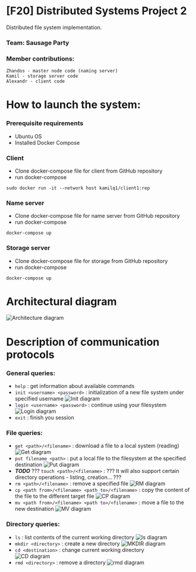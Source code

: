 # [F20] Distributed Systems Project 2
Distributed file system implementation.
### Team: Sausage Party
### Member contributions: 
    Zhandos - master node code (naming server)
    Kamil - storage server сode 
    Alexandr - client code

# How to launch the system:
### Prerequisite requirements
* Ubuntu OS
* Installed Docker Compose

### Client
* Clone docker-compose file for client from GitHub repository
* run docker-compose 
```
sudo docker run -it --network host kamilq1/client1:rep
```
### Name server
* Clone docker-compose file for name server from GitHub repository
* run docker-compose 
```
docker-compose up
```
### Storage server
* Clone docker-compose file for storage from GitHub repository
* run docker-compose 
```
docker-compose up
```
# Architectural diagram
![Architecture diagram](https://i.ibb.co/m4SrnHb/123456.png)

# Description of communication protocols
### General queries:  
* ```help```                                                      : get information about available commands
* ```init <username> <password>```                                : initialization of a new file system under specified username
![Init diagram](https://i.ibb.co/X4Fn456/INIT.png)
* ```login <username> <password>```                               : continue using your filesystem
![Login diagram](https://i.ibb.co/28Wnvmm/login.png)
* ```exit```                                                      : finish you session

### File queries:
* ```get <path>/<filename>```                                     : download a file to a local system (reading)
![Get diagram](https://i.ibb.co/vV7Wphj/get.png)
* ```put filename <path>```                                       : put a local file to the filesystem at the specified destination
![Put diagram](https://i.ibb.co/SBMhcnP/put.png)
* ***TODO*** ??? ```touch <path>/<filename>```                               : ??? It will also support certain directory operations - listing, creation... ???
* ```rm <path>/<filename>```                                      : remove a specified file
![RM diagram](https://i.ibb.co/QHnQYp7/rm.png)
* ```cp <path from>/<filename> <path to>/<filename>```            : copy the content of the file to the different target file
![CP diagram](https://i.ibb.co/thPST39/cp.png)
* ```mv <path from>/<filename> <path to>/<filename>```            : move a file to the new destination
![MV diagram](https://i.ibb.co/VWvs88S/mv.png)

### Directory queries:
* ```ls```                                                        : list contents of the current working directory
![ls diagram](https://i.ibb.co/ssfRXKH/ls.png)
* ```mkdir <directory>```                                         : create a new directory
![MKDIR diagram](https://i.ibb.co/tKbL5QT/mkdir.png)
* ```cd <destination>```                                          : change current working directory  
![CD diagram](https://i.ibb.co/MRp3yG9/cd.png)
* ```rmd <directory>```                                           : remove a directory
![rmd diagram](https://i.ibb.co/TbKD94h/rmd.png)

